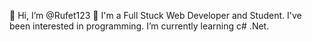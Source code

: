 👋 Hi, I’m @Rufet123
👀 I'm a Full Stuck Web Developer and Student. I've been interested in programming.
I’m currently learning c# .Net.
